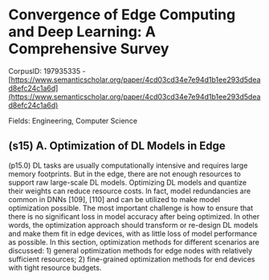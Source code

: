 # Convergence of Edge Computing and Deep Learning: A Comprehensive Survey

CorpusID: 197935335 - [https://www.semanticscholar.org/paper/4cd03cd34e7e94d1b1ee293d5dead8efc24c1a6d](https://www.semanticscholar.org/paper/4cd03cd34e7e94d1b1ee293d5dead8efc24c1a6d)

Fields: Engineering, Computer Science

## (s15) A. Optimization of DL Models in Edge
(p15.0) DL tasks are usually computationally intensive and requires large memory footprints. But in the edge, there are not enough resources to support raw large-scale DL models. Optimizing DL models and quantize their weights can reduce resource costs. In fact, model redundancies are common in DNNs [109], [110] and can be utilized to make model optimization possible. The most important challenge is how to ensure that there is no significant loss in model accuracy after being optimized. In other words, the optimization approach should transform or re-design DL models and make them fit in edge devices, with as little loss of model performance as possible. In this section, optimization methods for different scenarios are discussed: 1) general optimization methods for edge nodes with relatively sufficient resources; 2) fine-grained optimization methods for end devices with tight resource budgets.

